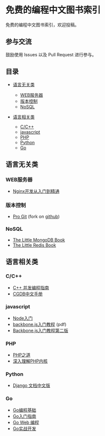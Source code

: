免费的编程中文图书索引
============================

免费的编程中文图书索引，欢迎投稿。


## 参与交流

鼓励使用 Issues 以及 Pull Request 进行参与。

## 目录

* [语言无关类](#语言无关类)
  * [WEB服务器](#web服务器)
  * [版本控制](#版本控制)
  * [NoSQL](#nosql)
  
* [语言相关类](#语言相关类)
  * [C/C++](#cc)
  * [javascript](#javascript)
  * [PHP](#php)
  * [Python](#python)
  * [Go](#go)
  
## 语言无关类

### WEB服务器

* [Nginx开发从入门到精通](https://github.com/taobao/nginx-book)

### 版本控制

* [Pro Git](http://git-scm.com/book/zh) (fork on [github](https://github.com/progit/progit))

### NoSQL

* [The Little MongoDB Book](https://github.com/justinyhuang/the-little-mongodb-book-cn/blob/master/mongodb.md)
* [The Little Redis Book](https://github.com/JasonLai256/the-little-redis-book/blob/master/cn/redis.md)

## 语言相关类

### C/C++

* [C++ 并发编程指南](https://github.com/forhappy/A-Detailed-Cplusplus-Concurrency-Tutorial)
* [CGDB中文手册](https://github.com/leeyiw/cgdb-manual-in-chinese)

### javascript

* [Node入门](http://www.nodebeginner.org/index-zh-cn.html)
* [backbone.js入门教程](http://www.the5fire.com/backbone-js-tutorials-pdf-download.html) (pdf)
* [Backbone.js入门教程第二版](https://github.com/the5fire/backbonejs-learning-note)

### PHP

* [PHP之道](https://github.com/wulijun/php-the-right-way)
* [深入理解PHP内核](https://github.com/reeze/tipi) 

### Python

* [Django 文档中文版](https://django-document-cn.readthedocs.org/en/latest/)

### Go

* [Go编程基础](https://github.com/Unknwon/go-fundamental-programming)
* [Go入门指南](https://github.com/Unknwon/the-way-to-go_ZH_CN)
* [Go Web 编程](https://github.com/astaxie/build-web-application-with-golang)
* [Go实战开发](https://github.com/astaxie/Go-in-Action)
